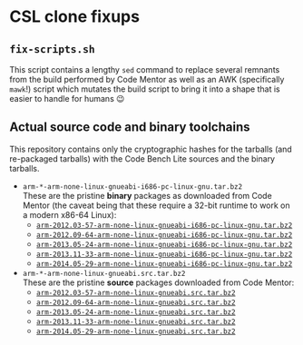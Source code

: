# CSL clone fixups

## `fix-scripts.sh`

This script contains a lengthy `sed` command to replace several remnants from the build performed by Code Mentor as well as an AWK (specifically `mawk`!) script which mutates the build script to bring it into a shape that is easier to handle for humans 😉

## Actual source code and binary toolchains

This repository contains only the cryptographic hashes for the tarballs (and re-packaged tarballs) with the Code Bench Lite sources and the binary tarballs.

* `arm-*-arm-none-linux-gnueabi-i686-pc-linux-gnu.tar.bz2`  
  These are the pristine **binary** packages as downloaded from Code Mentor (the caveat being that these require a 32-bit runtime to work on a modern x86-64 Linux):
  * [`arm-2012.03-57-arm-none-linux-gnueabi-i686-pc-linux-gnu.tar.bz2`](https://sourcery.mentor.com/public/gnu_toolchain/arm-none-linux-gnueabi/arm-2012.03-57-arm-none-linux-gnueabi-i686-pc-linux-gnu.tar.bz2)
  * [`arm-2012.09-64-arm-none-linux-gnueabi-i686-pc-linux-gnu.tar.bz2`](https://sourcery.mentor.com/public/gnu_toolchain/arm-none-linux-gnueabi/arm-2012.09-64-arm-none-linux-gnueabi-i686-pc-linux-gnu.tar.bz2)
  * [`arm-2013.05-24-arm-none-linux-gnueabi-i686-pc-linux-gnu.tar.bz2`](https://sourcery.mentor.com/public/gnu_toolchain/arm-none-linux-gnueabi/arm-2013.05-24-arm-none-linux-gnueabi-i686-pc-linux-gnu.tar.bz2)
  * [`arm-2013.11-33-arm-none-linux-gnueabi-i686-pc-linux-gnu.tar.bz2`](https://sourcery.mentor.com/public/gnu_toolchain/arm-none-linux-gnueabi/arm-2013.11-33-arm-none-linux-gnueabi-i686-pc-linux-gnu.tar.bz2)
  * [`arm-2014.05-29-arm-none-linux-gnueabi-i686-pc-linux-gnu.tar.bz2`](https://sourcery.mentor.com/public/gnu_toolchain/arm-none-linux-gnueabi/arm-2014.05-29-arm-none-linux-gnueabi-i686-pc-linux-gnu.tar.bz2)
* `arm-*-arm-none-linux-gnueabi.src.tar.bz2`  
  These are the pristine **source** packages downloaded from Code Mentor:
  * [`arm-2012.03-57-arm-none-linux-gnueabi.src.tar.bz2`](https://sourcery.mentor.com/public/gnu_toolchain/arm-none-linux-gnueabi/arm-2012.03-57-arm-none-linux-gnueabi.src.tar.bz2)
  * [`arm-2012.09-64-arm-none-linux-gnueabi.src.tar.bz2`](https://sourcery.mentor.com/public/gnu_toolchain/arm-none-linux-gnueabi/arm-2012.09-64-arm-none-linux-gnueabi.src.tar.bz2)
  * [`arm-2013.05-24-arm-none-linux-gnueabi.src.tar.bz2`](https://sourcery.mentor.com/public/gnu_toolchain/arm-none-linux-gnueabi/arm-2013.05-24-arm-none-linux-gnueabi.src.tar.bz2)
  * [`arm-2013.11-33-arm-none-linux-gnueabi.src.tar.bz2`](https://sourcery.mentor.com/public/gnu_toolchain/arm-none-linux-gnueabi/arm-2013.11-33-arm-none-linux-gnueabi.src.tar.bz2)
  * [`arm-2014.05-29-arm-none-linux-gnueabi.src.tar.bz2`](https://sourcery.mentor.com/public/gnu_toolchain/arm-none-linux-gnueabi/arm-2014.05-29-arm-none-linux-gnueabi.src.tar.bz2)
